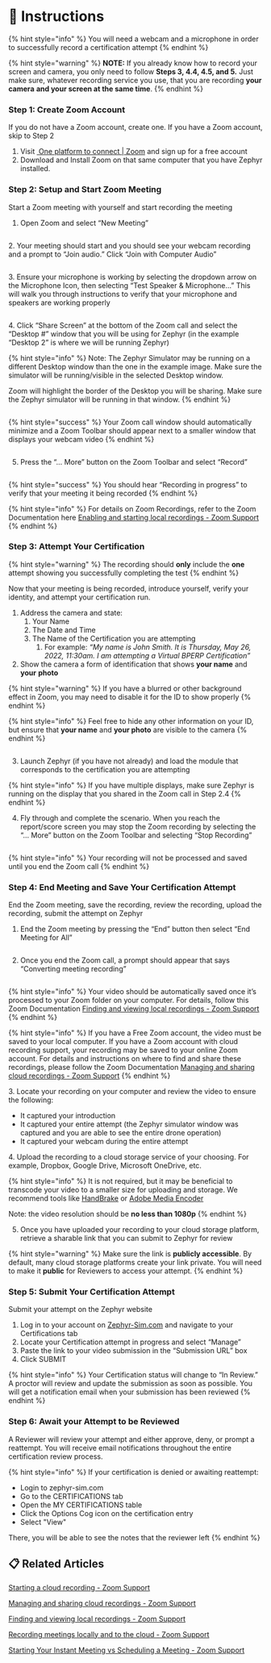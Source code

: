 # 📘 Instructions

{% hint style="info" %}
You will need a webcam and a microphone in order to successfully record a certification attempt
{% endhint %}

{% hint style="warning" %}
**NOTE:** If you already know how to record your screen and camera, you only need to follow **Steps 3, 4.4, 4.5, and 5.** Just make sure, whatever recording service you use, that you are recording **your camera** **and your screen at the same time**.
{% endhint %}

### Step 1: Create Zoom Account <a href="#step-1-create-zoom-account" id="step-1-create-zoom-account"></a>

If you do not have a Zoom account, create one. If you have a Zoom account, skip to Step 2

1. Visit [<img src="https://st1.zoom.us/zoom.ico" alt="" data-size="line"> One platform to connect | Zoom](https://www.zoom.com/) and sign up for a free account
2. Download and Install Zoom on that same computer that you have Zephyr installed.

### Step 2: Setup and Start Zoom Meeting <a href="#step-2-setup-and-start-zoom-meeting" id="step-2-setup-and-start-zoom-meeting"></a>

Start a Zoom meeting with yourself and start recording the meeting

1. Open Zoom and select “New Meeting”

<figure><img src="blob:https://app.gitbook.com/f28a0155-95da-41a0-8349-108118b5d5c5" alt=""><figcaption></figcaption></figure>

2\. Your meeting should start and you should see your webcam recording and a prompt to “Join audio.” Click “Join with Computer Audio”

<figure><img src="blob:https://app.gitbook.com/ebe03a8f-5150-4f4c-b85f-26111b0598a8" alt=""><figcaption></figcaption></figure>

&#x20;

3\. Ensure your microphone is working by selecting the dropdown arrow on the Microphone Icon, then selecting “Test Speaker & Microphone…” This will walk you through instructions to verify that your microphone and speakers are working properly

<figure><img src="blob:https://app.gitbook.com/967ade11-25a0-4c72-8a0a-97e52e0a355e" alt=""><figcaption></figcaption></figure>

4\. Click “Share Screen” at the bottom of the Zoom call and select the “Desktop #” window that you will be using for Zephyr (in the example “Desktop 2” is where we will be running Zephyr)

{% hint style="info" %}
Note: The Zephyr Simulator may be running on a different Desktop window than the one in the example image. Make sure the simulator will be running/visible in the selected Desktop window.

Zoom will highlight the border of the Desktop you will be sharing. Make sure the Zephyr simulator will be running in that window.
{% endhint %}

<figure><img src="../.gitbook/assets/image (1).png" alt=""><figcaption></figcaption></figure>

{% hint style="success" %}
Your Zoom call window should automatically minimize and a Zoom Toolbar should appear next to a smaller window that displays your webcam video
{% endhint %}

<figure><img src="../.gitbook/assets/image (1) (1).png" alt=""><figcaption></figcaption></figure>

5. Press the “… More” button on the Zoom Toolbar and select “Record”

<figure><img src="../.gitbook/assets/image (2).png" alt=""><figcaption></figcaption></figure>

{% hint style="success" %}
You should hear “Recording in progress” to verify that your meeting it being recorded
{% endhint %}

{% hint style="info" %}
For details on Zoom Recordings, refer to the Zoom Documentation here [Enabling and starting local recordings - Zoom Support](https://support.zoom.us/hc/en-us/articles/201362473-Enabling-and-starting-local-recordings)
{% endhint %}

### Step 3: Attempt Your Certification <a href="#step-3-attempt-your-certification" id="step-3-attempt-your-certification"></a>

{% hint style="warning" %}
The recording should **only** include the **one** attempt showing you successfully completing the test
{% endhint %}

Now that your meeting is being recorded, introduce yourself, verify your identity, and attempt your certification run.

1. Address the camera and state:
   1. Your Name
   2. The Date and Time
   3. The Name of the Certification you are attempting
      1. For example: _“My name is John Smith. It is Thursday, May 26, 2022, 11:30am. I am attempting a Virtual BPERP Certification”_
2. Show the camera a form of identification that shows **your name** and **your** **photo**

{% hint style="warning" %}
If you have a blurred or other background effect in Zoom, you may need to disable it for the ID to show properly
{% endhint %}

{% hint style="info" %}
Feel free to hide any other information on your ID, but ensure that **your name** and **your photo** are visible to the camera
{% endhint %}

<figure><img src="../.gitbook/assets/image (3).png" alt=""><figcaption></figcaption></figure>

3. Launch Zephyr (if you have not already) and load the module that corresponds to the certification you are attempting

{% hint style="info" %}
If you have multiple displays, make sure Zephyr is running on the display that you shared in the Zoom call in Step 2.4
{% endhint %}

4. Fly through and complete the scenario. When you reach the report/score screen you may stop the Zoom recording by selecting the “… More” button on the Zoom Toolbar and selecting “Stop Recording”

<figure><img src="../.gitbook/assets/image (4).png" alt=""><figcaption></figcaption></figure>

{% hint style="info" %}
Your recording will not be processed and saved until you end the Zoom call
{% endhint %}

### Step 4: End Meeting and Save Your Certification Attempt <a href="#step-4-end-meeting-and-save-your-certification-attempt" id="step-4-end-meeting-and-save-your-certification-attempt"></a>

End the Zoom meeting, save the recording, review the recording, upload the recording, submit the attempt on Zephyr

1. End the Zoom meeting by pressing the “End” button then select “End Meeting for All”

<figure><img src="../.gitbook/assets/image (5).png" alt=""><figcaption></figcaption></figure>

2. Once you end the Zoom call, a prompt should appear that says “Converting meeting recording”

<figure><img src="../.gitbook/assets/image (6).png" alt=""><figcaption></figcaption></figure>

{% hint style="info" %}
Your video should be automatically saved once it’s processed to your Zoom folder on your computer. For details, follow this Zoom Documentation [Finding and viewing local recordings - Zoom Support](https://support.zoom.us/hc/en-us/articles/206277393-Finding-and-viewing-local-recordings)
{% endhint %}

{% hint style="info" %}
If you have a Free Zoom account, the video must be saved to your local computer. If you have a Zoom account with cloud recording support, your recording may be saved to your online Zoom account. For details and instructions on where to find and share these recordings, please follow the Zoom Documentation [Managing and sharing cloud recordings - Zoom Support](https://support.zoom.us/hc/en-us/articles/205347605)
{% endhint %}

3\. Locate your recording on your computer and review the video to ensure the following:

* It captured your introduction
* It captured your entire attempt (the Zephyr simulator window was captured and you are able to see the entire drone operation)
* It captured your webcam during the entire attempt

4\. Upload the recording to a cloud storage service of your choosing. For example, Dropbox, Google Drive, Microsoft OneDrive, etc.

{% hint style="info" %}
It is not required, but it may be beneficial to transcode your video to a smaller size for uploading and storage. We recommend tools like [HandBrake](https://handbrake.fr/) or [Adobe Media Encoder](https://www.adobe.com/products/media-encoder.html)

Note: the video resolution should be **no less than 1080p**
{% endhint %}

5. Once you have uploaded your recording to your cloud storage platform, retrieve a sharable link that you can submit to Zephyr for review

{% hint style="warning" %}
Make sure the link is **publicly accessible**. By default, many cloud storage platforms create your link private. You will need to make it **public** for Reviewers to access your attempt.
{% endhint %}

### Step 5: Submit Your Certification Attempt <a href="#step-5-submit-your-certification-attempt" id="step-5-submit-your-certification-attempt"></a>

Submit your attempt on the Zephyr website

1. Log in to your account on [Zephyr-Sim.com](http://zephyr-sim.com/) and navigate to your Certifications tab
2. Locate your Certification attempt in progress and select “Manage”
3. Paste the link to your video submission in the “Submission URL” box
4. Click SUBMIT

{% hint style="info" %}
Your Certification status will change to “In Review.” A proctor will review and update the submission as soon as possible. You will get a notification email when your submission has been reviewed
{% endhint %}

### Step 6: Await your Attempt to be Reviewed <a href="#step-6-await-your-attempt-to-be-reviewed" id="step-6-await-your-attempt-to-be-reviewed"></a>

A Reviewer will review your attempt and either approve, deny, or prompt a reattempt. You will receive email notifications throughout the entire certification review process.

{% hint style="info" %}
If your certification is denied or awaiting reattempt:

* Login to zephyr-sim.com
* Go to the CERTIFICATIONS tab
* Open the MY CERTIFICATIONS table
* Click the Options Cog icon on the certification entry
* Select "View"

There, you will be able to see the notes that the reviewer left
{% endhint %}

## 📋 Related Articles

[Starting a cloud recording - Zoom Support](https://support.zoom.us/hc/en-us/articles/203741855)

[Managing and sharing cloud recordings - Zoom Support](https://support.zoom.us/hc/en-us/articles/205347605)

[Finding and viewing local recordings - Zoom Support](https://support.zoom.us/hc/en-us/articles/206277393-Finding-and-viewing-local-recordings)

[Recording meetings locally and to the cloud - Zoom Support](https://support.zoom.us/hc/en-us/articles/360040771752-Recording-meetings-locally-and-to-the-cloud)

[Starting Your Instant Meeting vs Scheduling a Meeting - Zoom Support](https://support.zoom.us/hc/en-us/articles/201362533-Starting-Your-Instant-Meeting-vs-Scheduling-a-Meeting#h\_072b7fb8-5135-4069-b11f-3409ac2616fa)
